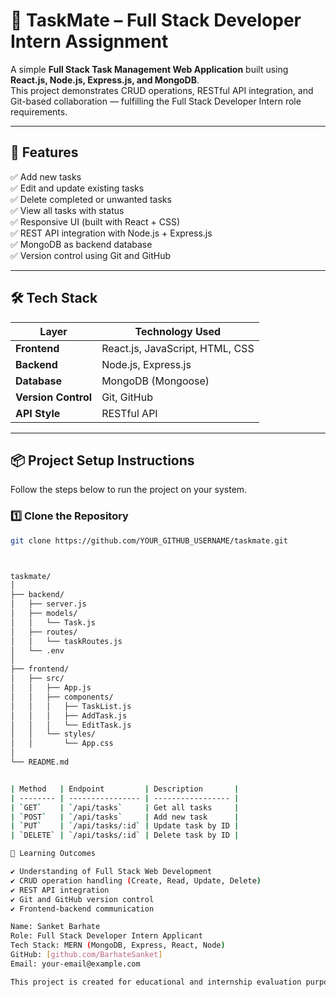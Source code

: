 # 🧠 TaskMate – Full Stack Developer Intern Assignment

A simple **Full Stack Task Management Web Application** built using **React.js, Node.js, Express.js, and MongoDB**.  
This project demonstrates CRUD operations, RESTful API integration, and Git-based collaboration — fulfilling the Full Stack Developer Intern role requirements.

---

## 🚀 Features

✅ Add new tasks  
✅ Edit and update existing tasks  
✅ Delete completed or unwanted tasks  
✅ View all tasks with status  
✅ Responsive UI (built with React + CSS)  
✅ REST API integration with Node.js + Express.js  
✅ MongoDB as backend database  
✅ Version control using Git and GitHub  

---

## 🛠️ Tech Stack

| Layer | Technology Used |
|-------|------------------|
| **Frontend** | React.js, JavaScript, HTML, CSS |
| **Backend** | Node.js, Express.js |
| **Database** | MongoDB (Mongoose) |
| **Version Control** | Git, GitHub |
| **API Style** | RESTful API |

---

## 📦 Project Setup Instructions

Follow the steps below to run the project on your system.

### 1️⃣ Clone the Repository
```bash
git clone https://github.com/YOUR_GITHUB_USERNAME/taskmate.git



taskmate/
│
├── backend/
│   ├── server.js
│   ├── models/
│   │   └── Task.js
│   ├── routes/
│   │   └── taskRoutes.js
│   └── .env
│
├── frontend/
│   ├── src/
│   │   ├── App.js
│   │   ├── components/
│   │   │   ├── TaskList.js
│   │   │   ├── AddTask.js
│   │   │   └── EditTask.js
│   │   └── styles/
│   │       └── App.css
│
└── README.md


| Method   | Endpoint         | Description       |
| -------- | ---------------- | ----------------- |
| `GET`    | `/api/tasks`     | Get all tasks     |
| `POST`   | `/api/tasks`     | Add new task      |
| `PUT`    | `/api/tasks/:id` | Update task by ID |
| `DELETE` | `/api/tasks/:id` | Delete task by ID |

🧠 Learning Outcomes

✔ Understanding of Full Stack Web Development
✔ CRUD operation handling (Create, Read, Update, Delete)
✔ REST API integration
✔ Git and GitHub version control
✔ Frontend-backend communication

Name: Sanket Barhate
Role: Full Stack Developer Intern Applicant
Tech Stack: MERN (MongoDB, Express, React, Node)
GitHub: [github.com/BarhateSanket]
Email: your-email@example.com

This project is created for educational and internship evaluation purposes.
